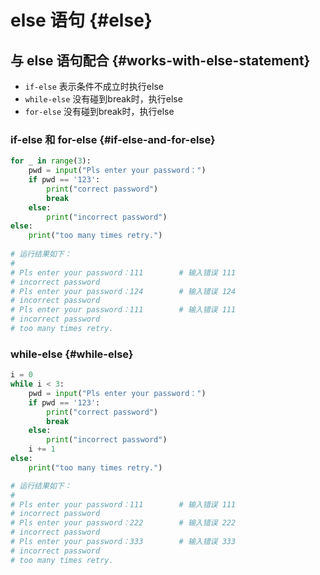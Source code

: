 # else 语句 {#else}

## 与 else 语句配合 {#works-with-else-statement}

- `if-else` 表示条件不成立时执行else
- `while-else` 没有碰到break时，执行else
- `for-else` 没有碰到break时，执行else


### if-else 和 for-else {#if-else-and-for-else}
```python {8-9}
for _ in range(3):
    pwd = input("Pls enter your password：")
    if pwd == '123':
        print("correct password")
        break
    else:
        print("incorrect password")
else:
    print("too many times retry.")
    
# 运行结果如下： 
#
# Pls enter your password：111        # 输入错误 111
# incorrect password
# Pls enter your password：124        # 输入错误 124
# incorrect password
# Pls enter your password：111        # 输入错误 111
# incorrect password
# too many times retry.
```

### while-else {#while-else}

```python
i = 0
while i < 3:
    pwd = input("Pls enter your password：")
    if pwd == '123':
        print("correct password")
        break
    else:
        print("incorrect password")
    i += 1
else:
    print("too many times retry.")

# 运行结果如下：  
#
# Pls enter your password：111        # 输入错误 111
# incorrect password
# Pls enter your password：222        # 输入错误 222
# incorrect password
# Pls enter your password：333        # 输入错误 333
# incorrect password
# too many times retry.
```

